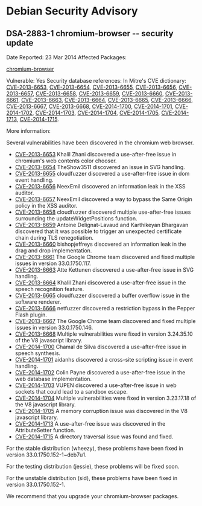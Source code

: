 
Debian Security Advisory
========================


DSA-2883-1 chromium-browser -- security update
----------------------------------------------



Date Reported:
23 Mar 2014
Affected Packages:

[chromium-browser](https://packages.debian.org/src:chromium-browser)

Vulnerable:
Yes
Security database references:
In Mitre's CVE dictionary: [CVE-2013-6653](https://security-tracker.debian.org/tracker/CVE-2013-6653), [CVE-2013-6654](https://security-tracker.debian.org/tracker/CVE-2013-6654), [CVE-2013-6655](https://security-tracker.debian.org/tracker/CVE-2013-6655), [CVE-2013-6656](https://security-tracker.debian.org/tracker/CVE-2013-6656), [CVE-2013-6657](https://security-tracker.debian.org/tracker/CVE-2013-6657), [CVE-2013-6658](https://security-tracker.debian.org/tracker/CVE-2013-6658), [CVE-2013-6659](https://security-tracker.debian.org/tracker/CVE-2013-6659), [CVE-2013-6660](https://security-tracker.debian.org/tracker/CVE-2013-6660), [CVE-2013-6661](https://security-tracker.debian.org/tracker/CVE-2013-6661), [CVE-2013-6663](https://security-tracker.debian.org/tracker/CVE-2013-6663), [CVE-2013-6664](https://security-tracker.debian.org/tracker/CVE-2013-6664), [CVE-2013-6665](https://security-tracker.debian.org/tracker/CVE-2013-6665), [CVE-2013-6666](https://security-tracker.debian.org/tracker/CVE-2013-6666), [CVE-2013-6667](https://security-tracker.debian.org/tracker/CVE-2013-6667), [CVE-2013-6668](https://security-tracker.debian.org/tracker/CVE-2013-6668), [CVE-2014-1700](https://security-tracker.debian.org/tracker/CVE-2014-1700), [CVE-2014-1701](https://security-tracker.debian.org/tracker/CVE-2014-1701), [CVE-2014-1702](https://security-tracker.debian.org/tracker/CVE-2014-1702), [CVE-2014-1703](https://security-tracker.debian.org/tracker/CVE-2014-1703), [CVE-2014-1704](https://security-tracker.debian.org/tracker/CVE-2014-1704), [CVE-2014-1705](https://security-tracker.debian.org/tracker/CVE-2014-1705), [CVE-2014-1713](https://security-tracker.debian.org/tracker/CVE-2014-1713), [CVE-2014-1715](https://security-tracker.debian.org/tracker/CVE-2014-1715).  

More information:

Several vulnerabilities have been discovered in the chromium web browser.


* [CVE-2013-6653](https://security-tracker.debian.org/tracker/CVE-2013-6653)
Khalil Zhani discovered a use-after-free issue in chromium's web
 contents color chooser.
* [CVE-2013-6654](https://security-tracker.debian.org/tracker/CVE-2013-6654)
TheShow3511 discovered an issue in SVG handling.
* [CVE-2013-6655](https://security-tracker.debian.org/tracker/CVE-2013-6655)
cloudfuzzer discovered a use-after-free issue in dom event handling.
* [CVE-2013-6656](https://security-tracker.debian.org/tracker/CVE-2013-6656)
NeexEmil discovered an information leak in the XSS auditor.
* [CVE-2013-6657](https://security-tracker.debian.org/tracker/CVE-2013-6657)
NeexEmil discovered a way to bypass the Same Origin policy in the
 XSS auditor.
* [CVE-2013-6658](https://security-tracker.debian.org/tracker/CVE-2013-6658)
cloudfuzzer discovered multiple use-after-free issues surrounding
 the updateWidgetPositions function.
* [CVE-2013-6659](https://security-tracker.debian.org/tracker/CVE-2013-6659)
Antoine Delignat-Lavaud and Karthikeyan Bhargavan discovered that
 it was possible to trigger an unexpected certificate chain during
 TLS renegotiation.
* [CVE-2013-6660](https://security-tracker.debian.org/tracker/CVE-2013-6660)
bishopjeffreys discovered an information leak in the drag and drop
 implementation.
* [CVE-2013-6661](https://security-tracker.debian.org/tracker/CVE-2013-6661)
The Google Chrome team discovered and fixed multiple issues in
 version 33.0.1750.117.
* [CVE-2013-6663](https://security-tracker.debian.org/tracker/CVE-2013-6663)
Atte Kettunen discovered a use-after-free issue in SVG handling.
* [CVE-2013-6664](https://security-tracker.debian.org/tracker/CVE-2013-6664)
Khalil Zhani discovered a use-after-free issue in the speech
 recognition feature.
* [CVE-2013-6665](https://security-tracker.debian.org/tracker/CVE-2013-6665)
cloudfuzzer discovered a buffer overflow issue in the software
 renderer.
* [CVE-2013-6666](https://security-tracker.debian.org/tracker/CVE-2013-6666)
netfuzzer discovered a restriction bypass in the Pepper Flash
 plugin.
* [CVE-2013-6667](https://security-tracker.debian.org/tracker/CVE-2013-6667)
The Google Chrome team discovered and fixed multiple issues in
 version 33.0.1750.146.
* [CVE-2013-6668](https://security-tracker.debian.org/tracker/CVE-2013-6668)
Multiple vulnerabilities were fixed in version 3.24.35.10 of
 the V8 javascript library.
* [CVE-2014-1700](https://security-tracker.debian.org/tracker/CVE-2014-1700)
Chamal de Silva discovered a use-after-free issue in speech
 synthesis.
* [CVE-2014-1701](https://security-tracker.debian.org/tracker/CVE-2014-1701)
aidanhs discovered a cross-site scripting issue in event handling.
* [CVE-2014-1702](https://security-tracker.debian.org/tracker/CVE-2014-1702)
Colin Payne discovered a use-after-free issue in the web database
 implementation.
* [CVE-2014-1703](https://security-tracker.debian.org/tracker/CVE-2014-1703)
VUPEN discovered a use-after-free issue in web sockets that
 could lead to a sandbox escape.
* [CVE-2014-1704](https://security-tracker.debian.org/tracker/CVE-2014-1704)
Multiple vulnerabilities were fixed in version 3.23.17.18 of
 the V8 javascript library.
* [CVE-2014-1705](https://security-tracker.debian.org/tracker/CVE-2014-1705)
A memory corruption issue was discovered in the V8 javascript
 library.
* [CVE-2014-1713](https://security-tracker.debian.org/tracker/CVE-2014-1713)
A use-after-free issue was discovered in the AttributeSetter
 function.
* [CVE-2014-1715](https://security-tracker.debian.org/tracker/CVE-2014-1715)
A directory traversal issue was found and fixed.


For the stable distribution (wheezy), these problems have been fixed in
version 33.0.1750.152-1~deb7u1.


For the testing distribution (jessie), these problems will be fixed soon.


For the unstable distribution (sid), these problems have been fixed in
version 33.0.1750.152-1.


We recommend that you upgrade your chromium-browser packages.





